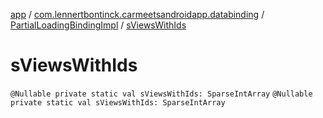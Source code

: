 [app](../../index.md) / [com.lennertbontinck.carmeetsandroidapp.databinding](../index.md) / [PartialLoadingBindingImpl](index.md) / [sViewsWithIds](./s-views-with-ids.md)

# sViewsWithIds

`@Nullable private static val sViewsWithIds: SparseIntArray`
`@Nullable private static val sViewsWithIds: SparseIntArray`